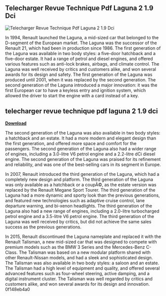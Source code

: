 ## Telecharger Revue Technique Pdf Laguna 2 1.9 Dci

 
![Telecharger Revue Technique Pdf Laguna 2 1.9 Dci](https://encrypted-tbn3.gstatic.com/images?q=tbn:ANd9GcQqSU5-FRQWpZV9jNuM_xOJiHXXOIxAfkxgTxB6xQ6m8eVSCGde6n1q6JI)

 
In 1994, Renault launched the Laguna, a mid-sized car that belonged to the D-segment of the European market. The Laguna was the successor of the Renault 21, which had been in production since 1986. The first generation of the Laguna was available in two body styles: a five-door hatchback and a five-door estate. It had a range of petrol and diesel engines, and offered various features such as anti-lock brakes, airbags, and climate control. The Laguna was well received by critics and customers alike, and won several awards for its design and safety. The first generation of the Laguna was produced until 2001, when it was replaced by the second generation. The second generation of the Laguna introduced a major innovation: it was the first European car to have a keyless entry and ignition system, which allowed the driver to start the engine with a card instead of a key.
 
## telecharger revue technique pdf laguna 2 1.9 dci


[**Download**](https://www.google.com/url?q=https%3A%2F%2Furlgoal.com%2F2tKOFP&sa=D&sntz=1&usg=AOvVaw0MWIXQpZL8prGgqtmbssa_)

  
The second generation of the Laguna was also available in two body styles: a hatchback and an estate. It had a more modern and elegant design than the first generation, and offered more space and comfort for the passengers. The second generation of the Laguna also had a wider range of engines, including a 3.0-litre V6 petrol engine and a 2.2-litre dCi diesel engine. The second generation of the Laguna was praised for its refinement and reliability, and was one of the best-selling cars in its segment in Europe.
  
In 2007, Renault introduced the third generation of the Laguna, which had a completely new design and platform. The third generation of the Laguna was only available as a hatchback or a coupÃ©, as the estate version was replaced by the Renault Megane Sport Tourer. The third generation of the Laguna had a more dynamic and sporty look than the previous generations, and featured new technologies such as adaptive cruise control, lane departure warning, and bi-xenon headlights. The third generation of the Laguna also had a new range of engines, including a 2.0-litre turbocharged petrol engine and a 3.5-litre V6 petrol engine. The third generation of the Laguna was well received by critics, but did not achieve the same sales success as the previous generations.
  
In 2015, Renault discontinued the Laguna nameplate and replaced it with the Renault Talisman, a new mid-sized car that was designed to compete with premium models such as the BMW 3 Series and the Mercedes-Benz C-Class. The Talisman was based on a new modular platform shared with other Renault-Nissan models, and had a sleek and sophisticated design. The Talisman was also available in two body styles: a saloon and an estate. The Talisman had a high level of equipment and quality, and offered several advanced features such as four-wheel steering, active damping, and a digital instrument cluster. The Talisman was well regarded by critics and customers alike, and won several awards for its design and innovation.
 0f148eb4a0
